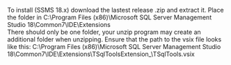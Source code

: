 To install (SSMS 18.x) download the lastest release .zip and extract it. Place the folder in 
    C:\Program Files (x86)\Microsoft SQL Server Management Studio 18\Common7\IDE\Extensions\
There should only be one folder, your unzip program may create an additional folder when unzipping. Ensure that the path to the vsix file looks like this:
    C:\Program Files (x86)\Microsoft SQL Server Management Studio 18\Common7\IDE\Extensions\TSqlToolsExtension_<version>\TSqlTools.vsix
